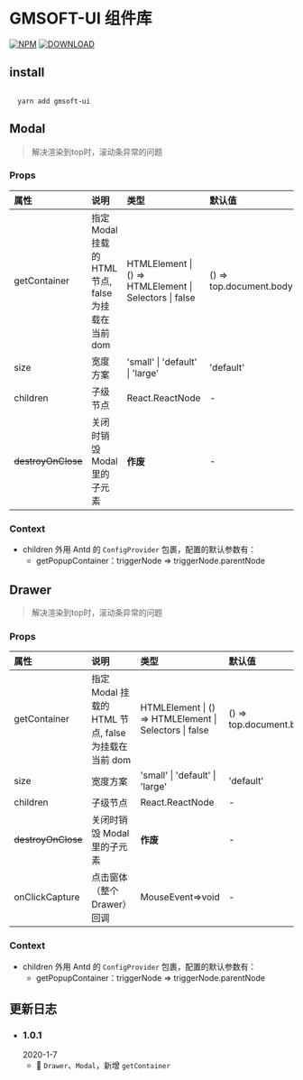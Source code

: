 # GMSOFT-UI 组件库  

[![NPM](https://img.shields.io/npm/v/gmsoft-ui.svg)](https://www.npmjs.com/package/ui)
[![DOWNLOAD](https://img.shields.io/npm/dt/gmsoft-ui.svg)](https://www.npmjs.com/package/gmsoft-ui)
## install

```

  yarn add gmsoft-ui

```

## Modal 

> 解决渲染到top时，滚动条异常的问题

### Props  

| 属性               | 说明                                                | 类型                                                   | 默认值                  |  版本 |
| :----------------- | :-------------------------------------------------- | :----------------------------------------------------- | :---------------------- | ----: |
| getContainer       | 指定 Modal 挂载的 HTML 节点, false 为挂载在当前 dom | HTMLElement \| () => HTMLElement \| Selectors \| false | () => top.document.body | 1.0.1 |
| size               | 宽度方案                                            | 'small' \| 'default' \| 'large'                        | 'default'               | 1.0.0 |
| children           | 子级节点                                            | React.ReactNode                                        | -                       | 1.0.0 |
| ~~destroyOnClose~~ | 关闭时销毁 Modal 里的子元素                         | **作废**                                               | -                       | 1.0.0 |
### Context  

 - children 外用 Antd 的 ```ConfigProvider``` 包裹，配置的默认参数有：
    - getPopupContainer：triggerNode => triggerNode.parentNode  
    

## Drawer 

> 解决渲染到top时，滚动条异常的问题

### Props  

| 属性               | 说明                                                | 类型                                                   | 默认值                  |  版本 |
| :----------------- | :-------------------------------------------------- | :----------------------------------------------------- | :---------------------- | ----: |
| getContainer       | 指定 Modal 挂载的 HTML 节点, false 为挂载在当前 dom | HTMLElement \| () => HTMLElement \| Selectors \| false | () => top.document.body | 1.0.1 |
| size               | 宽度方案                                            | 'small' \| 'default' \| 'large'                        | 'default'               | 1.0.0 |
| children           | 子级节点                                            | React.ReactNode                                        | -                       | 1.0.0 |
| ~~destroyOnClose~~ | 关闭时销毁 Modal 里的子元素                         | **作废**                                               | -                       | 1.0.0 |
| onClickCapture     | 点击窗体（整个Drawer）回调                          | MouseEvent=>void                                       | -                       | 1.0.0 |
### Context  

 - children 外用 Antd 的 ```ConfigProvider``` 包裹，配置的默认参数有：
    - getPopupContainer：triggerNode => triggerNode.parentNode  
  


## 更新日志  

- ### 1.0.1  
  2020-1-7      
  - 🌟 ```Drawer```、```Modal```，新增 ```getContainer```